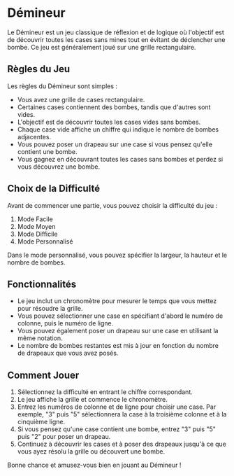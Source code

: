 # Démineur

Le Démineur est un jeu classique de réflexion et de logique où l'objectif est de découvrir toutes les cases sans mines tout en évitant de déclencher une bombe. Ce jeu est généralement joué sur une grille rectangulaire.

## Règles du Jeu

Les règles du Démineur sont simples :

- Vous avez une grille de cases rectangulaire.
- Certaines cases contiennent des bombes, tandis que d'autres sont vides.
- L'objectif est de découvrir toutes les cases vides sans bombes.
- Chaque case vide affiche un chiffre qui indique le nombre de bombes adjacentes.
- Vous pouvez poser un drapeau sur une case si vous pensez qu'elle contient une bombe.
- Vous gagnez en découvrant toutes les cases sans bombes et perdez si vous découvrez une bombe.

## Choix de la Difficulté

Avant de commencer une partie, vous pouvez choisir la difficulté du jeu :

1. Mode Facile
2. Mode Moyen
3. Mode Difficile
4. Mode Personnalisé

Dans le mode personnalisé, vous pouvez spécifier la largeur, la hauteur et le nombre de bombes.

## Fonctionnalités

- Le jeu inclut un chronomètre pour mesurer le temps que vous mettez pour résoudre la grille.
- Vous pouvez sélectionner une case en spécifiant d'abord le numéro de colonne, puis le numéro de ligne.
- Vous pouvez également poser un drapeau sur une case en utilisant la même notation.
- Le nombre de bombes restantes est mis à jour en fonction du nombre de drapeaux que vous avez posés.

## Comment Jouer

1. Sélectionnez la difficulté en entrant le chiffre correspondant.
2. Le jeu affiche la grille et commence le chronomètre.
3. Entrez les numéros de colonne et de ligne pour choisir une case. Par exemple, "3" puis "5" sélectionnera la case à la troisième colonne et à la cinquième ligne.
4. Si vous pensez qu'une case contient une bombe, entrez "3" puis "5" puis "2" pour poser un drapeau.
5. Continuez à découvrir les cases et à poser des drapeaux jusqu'à ce que vous ayez résolu la grille ou découvert une bombe.

Bonne chance et amusez-vous bien en jouant au Démineur !